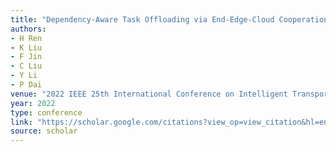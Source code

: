 ```yaml
---
title: "Dependency-Aware Task Offloading via End-Edge-Cloud Cooperation in Heterogeneous Vehicular Networks"
authors:
- H Ren
- K Liu
- F Jin
- C Liu
- Y Li
- P Dai
venue: "2022 IEEE 25th International Conference on Intelligent Transportation …, 2022"
year: 2022
type: conference
link: "https://scholar.google.com/citations?view_op=view_citation&hl=en&user=xtXbq_AAAAAJ&pagesize=100&citation_for_view=xtXbq_AAAAAJ:qUcmZB5y_30C"
source: scholar
---
```

